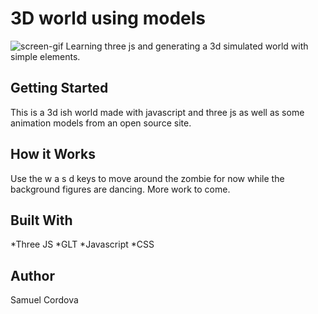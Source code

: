 
# 3D world using models
![screen-gif](3Dmodels.gif)
Learning three js and generating a 3d simulated world with simple elements.

## Getting Started

This is a 3d ish world made with javascript and three js as well as some animation models from an open source site.

## How it Works
Use the w a s d keys to move around the zombie for now while the background figures are dancing. More work to come.

## Built With

*Three JS
*GLT
*Javascript
*CSS


## Author

Samuel Cordova

